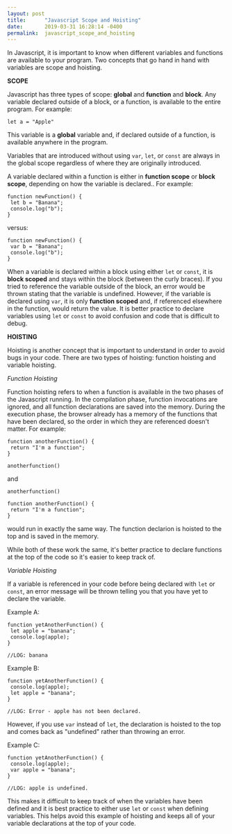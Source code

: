 ```yaml
---
layout: post
title:      "Javascript Scope and Hoisting"
date:       2019-03-31 16:28:14 -0400
permalink:  javascript_scope_and_hoisting
---
```



In Javascript, it is important to know when different variables and functions are available to your program. Two concepts that go hand in hand with variables are scope and hoisting. 

**SCOPE**

Javascript has three types of scope: **global** and **function** and **block**. Any variable declared outside of a block, or a function, is available to the entire program. For example:

```
let a = "Apple"
```

This variable is a **global** variable and, if declared outside of a function, is available anywhere in the program.

Variables that are introduced without using ```var```, ```let```, or ```const``` are always in the global scope regardless of where they are originally introduced. 

A variable declared within a function is either in **function scope** or **block scope**, depending on how the variable is declared.. For example:

```
function newFunction() {
 let b = "Banana";
 console.log("b");
}
```

versus:

```
function newFunction() {
 var b = "Banana";
 console.log("b");
}
```


When a variable is declared within a block using either ```let``` or ```const```, it is **block scoped** and stays within the block (between the curly braces). If you tried to reference the variable outside of the block, an error would be thrown stating that the variable is undefined. However, if the variable is declared using ```var```, it is only **function scoped** and, if referenced elsewhere in the function, would return the value. It is better practice to declare variables using ```let``` or ```const``` to avoid confusion and code that is difficult to debug.


**HOISTING**

Hoisting is another concept that is important to understand in order to avoid bugs in your code. There are two types of hoisting: function hoisting and variable hoisting. 

*Function Hoisting*

Function hoisting refers to when a function is available in the two phases of the Javascript running. In the compilation phase, function invocations are ignored, and all function declarations are saved into the memory. During the execution phase, the browser already has a memory of the functions that have been declared, so the order in which they are referenced doesn't matter. For example:

```
function anotherFunction() {
 return "I'm a function";
}

anotherfunction()
```

and 

```
anotherfunction()

function anotherFunction() {
 return "I'm a function";
}
```

would run in exactly the same way. The function declarion is hoisted to the top and is saved in the memory. 

While both of these work the same, it's better practice to declare functions at the top of the code so it's easier to keep track of. 

*Variable Hoisting*

If a variable is referenced in  your code before being declared with ```let``` or ```const```, an error message will be thrown telling you that you have yet to declare the variable. 

Example A:
```
function yetAnotherFunction() {
 let apple = "banana";
 console.log(apple);
}

//LOG: banana
```

Example B:
```
function yetAnotherFunction() {
 console.log(apple);
 let apple = "banana";
}

//LOG: Error - apple has not been declared.
```

However, if you use ```var``` instead of ```let```, the declaration is hoisted to the top and comes back as "undefined" rather than throwing an error. 

Example C:
```
function yetAnotherFunction() {
 console.log(apple);
 var apple = "banana";
}

//LOG: apple is undefined. 
```

This makes it difficult to keep track of when the variables have been defined and it is best practice to either use ```let``` or ```const``` when defining variables. This helps avoid this example of hoisting and keeps all of your variable declarations at the top of your code. 






